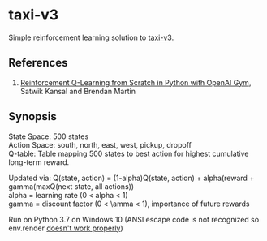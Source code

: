 # taxi-v3
Simple reinforcement learning solution to [taxi-v3](https://gym.openai.com/envs/Taxi-v3/).

## References
1. [Reinforcement Q-Learning from Scratch in Python with OpenAI Gym](https://www.learndatasci.com/tutorials/reinforcement-q-learning-scratch-python-openai-gym/), Satwik Kansal and Brendan Martin

## Synopsis
State Space: 500 states  
Action Space: south, north, east, west, pickup, dropoff  
Q-table: Table mapping 500 states to best action for highest cumulative long-term reward.  
  
Updated via: Q(state, action) = (1-alpha)Q(state, action) + alpha(reward + gamma(maxQ(next state, all actions))   
alpha = learning rate (0 < alpha < 1)  
gamma = discount factor (0 < \amma < 1), importance of future rewards  

Run on Python 3.7 on Windows 10 (ANSI escape code is not recognized so env.render [doesn't work properly](https://stackoverflow.com/questions/51431428/openai-gym-not-rendering-colors-correctly-in-console-environments))
